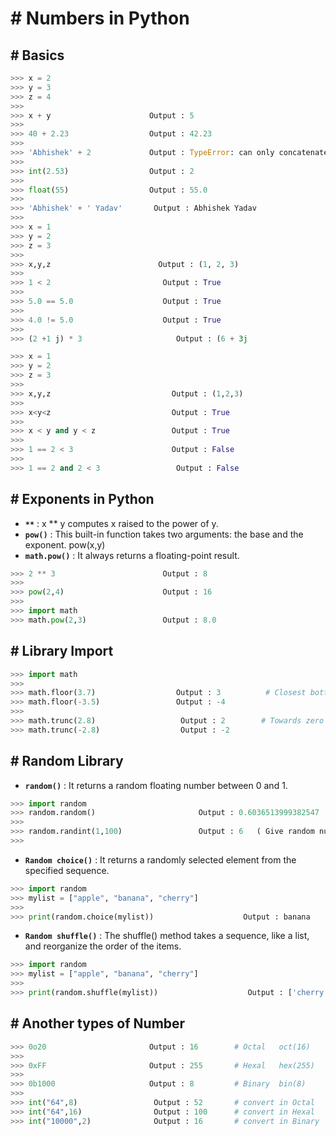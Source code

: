 # # Numbers in Python

## # Basics

``` py
>>> x = 2
>>> y = 3
>>> z = 4
>>> 
>>> x + y                      Output : 5
>>>
>>> 40 + 2.23                  Output : 42.23
>>>
>>> 'Abhishek' + 2             Output : TypeError: can only concatenate str (not "int") to str
>>>
>>> int(2.53)                  Output : 2
>>>
>>> float(55)                  Output : 55.0
>>>
>>> 'Abhishek' + ' Yadav'       Output : Abhishek Yadav
>>>
>>> x = 1
>>> y = 2
>>> z = 3
>>>
>>> x,y,z                        Output : (1, 2, 3)
>>>
>>> 1 < 2                         Output : True
>>>
>>> 5.0 == 5.0                    Output : True
>>>
>>> 4.0 != 5.0                    Output : True
>>>
>>> (2 +1 j) * 3                     Output : (6 + 3j
```

``` py
>>> x = 1
>>> y = 2
>>> z = 3
>>>
>>> x,y,z                           Output : (1,2,3)
>>>
>>> x<y<z                           Output : True
>>>
>>> x < y and y < z                 Output : True
>>> 
>>> 1 == 2 < 3                      Output : False
>>>
>>> 1 == 2 and 2 < 3                 Output : False
```


## # Exponents in Python

- **`**`** :  x ** y computes x raised to the power of y.
- **`pow()`** : This built-in function takes two arguments: the base and the exponent. pow(x,y)
- **`math.pow()`** : It always returns a floating-point result.

``` py
>>> 2 ** 3                        Output : 8
>>>
>>> pow(2,4)                      Output : 16
>>>
>>> import math
>>> math.pow(2,3)                 Output : 8.0
```


## # Library Import


``` py
>>> import math
>>> 
>>> math.floor(3.7)                  Output : 3          # Closest bottom value
>>> math.floor(-3.5)                 Output : -4
>>>
>>> math.trunc(2.8)                   Output : 2        # Towards zero
>>> math.trunc(-2.8)                  Output : -2
```


## # Random Library

- **`random()`** : It returns a random floating number between 0 and 1.

``` py
>>> import random
>>> random.random()                       Output : 0.6036513999382547
>>>
>>> random.randint(1,100)                 Output : 6   ( Give random number between 1 and 100 )
>>>
```

- **`Random choice()`** : It returns a randomly selected element from the specified sequence.

``` py
>>> import random
>>> mylist = ["apple", "banana", "cherry"]
>>>
>>> print(random.choice(mylist))                    Output : banana
```

- **`Random shuffle()`** : The shuffle() method takes a sequence, like a list, and reorganize the order of the items.

``` py
>>> import random
>>> mylist = ["apple", "banana", "cherry"]
>>>
>>> print(random.shuffle(mylist))                    Output : ['cherry', 'banana', 'apple']
```

## # Another types of Number

``` py 
>>> 0o20                       Output : 16        # Octal   oct(16)
>>>
>>> 0xFF                       Output : 255       # Hexal   hex(255)
>>>
>>> 0b1000                     Output : 8         # Binary  bin(8)
>>>
>>> int("64",8)                 Output : 52       # convert in Octal
>>> int("64",16)                Output : 100      # convert in Hexal
>>> int("10000",2)              Output : 16       # convert in Binary
```








































